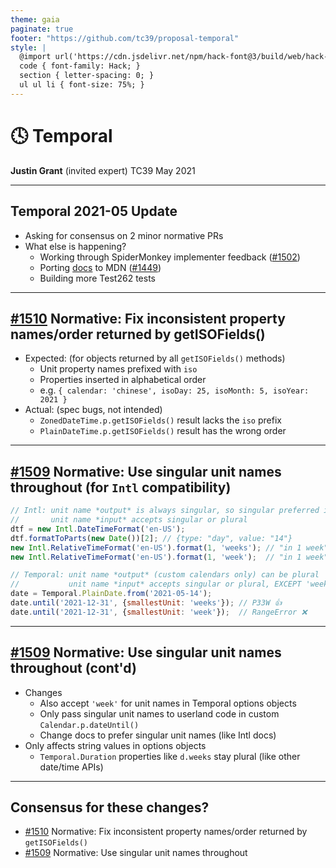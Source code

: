 ```yaml
---
theme: gaia
paginate: true
footer: "https://github.com/tc39/proposal-temporal"
style: |
  @import url('https://cdn.jsdelivr.net/npm/hack-font@3/build/web/hack-subset.css');
  code { font-family: Hack; }
  section { letter-spacing: 0; }
  ul ul li { font-size: 75%; }
---
```


<!-- _class: invert lead -->

# 🕓 Temporal

**Justin Grant** 
(invited expert)
TC39 May 2021

---

## Temporal 2021-05 Update

- Asking for consensus on 2 minor normative PRs
- What else is happening?
  - Working through SpiderMonkey implementer feedback ([#1502](https://github.com/tc39/proposal-temporal/issues/1502)) 
  - Porting [docs](https://tc39.es/proposal-temporal/docs) to MDN ([#1449](https://github.com/tc39/proposal-temporal/issues/1449))
  - Building more Test262 tests

---

## [#1510](https://github.com/tc39/proposal-temporal/pull/1510) Normative: Fix inconsistent property names/order returned by getISOFields() 
- Expected: (for objects returned by all `getISOFields()` methods)
  - Unit property names prefixed with `iso`
  - Properties inserted in alphabetical order
  - e.g. `{ calendar: 'chinese', isoDay: 25, isoMonth: 5, isoYear: 2021 }`
- Actual: (spec bugs, not intended)
  - `ZonedDateTime.p.getISOFields()` result lacks the `iso` prefix
  - `PlainDateTime.p.getISOFields()` result has the wrong order

---

## [#1509](https://github.com/tc39/proposal-temporal/pull/1509) Normative: Use singular unit names throughout (for `Intl` compatibility)
```javascript
// Intl: unit name *output* is always singular, so singular preferred in docs
//       unit name *input* accepts singular or plural
dtf = new Intl.DateTimeFormat('en-US');
dtf.formatToParts(new Date())[2]; // {type: "day", value: "14"}
new Intl.RelativeTimeFormat('en-US').format(1, 'weeks'); // "in 1 week"
new Intl.RelativeTimeFormat('en-US').format(1, 'week');  // "in 1 week"

// Temporal: unit name *output* (custom calendars only) can be plural 
//           unit name *input* accepts singular or plural, EXCEPT 'week'
date = Temporal.PlainDate.from('2021-05-14');
date.until('2021-12-31', {smallestUnit: 'weeks'}); // P33W 👍
date.until('2021-12-31', {smallestUnit: 'week'});  // RangeError ❌
```

---

## [#1509](https://github.com/tc39/proposal-temporal/pull/1509) Normative: Use singular unit names throughout (cont'd)
  - Changes
    - Also accept `'week'` for unit names in Temporal options objects
    - Only pass singular unit names to userland code in custom `Calendar.p.dateUntil()`
    - Change docs to prefer singular unit names (like Intl docs)
  - Only affects string values in options objects
    - `Temporal.Duration` properties like `d.weeks` stay plural (like other date/time APIs)

---

## Consensus for these changes?

- [#1510](https://github.com/tc39/proposal-temporal/pull/1510) Normative: Fix inconsistent property names/order returned by `getISOFields()` 
- [#1509](https://github.com/tc39/proposal-temporal/pull/1509) Normative: Use singular unit names throughout
